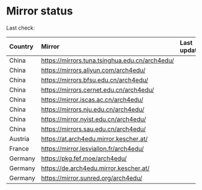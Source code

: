 <script src="./time.js"></script>
# Mirror status
Last check: <script type="text/javascript">localize(1721517526.257493);</script>

|Country|Mirror|Last update|
|:------|:-----|:----------|
|China|https://mirrors.tuna.tsinghua.edu.cn/arch4edu/|<script type="text/javascript">localize(1721500695);</script>|
|China|https://mirrors.aliyun.com/arch4edu/|<script type="text/javascript">localize(1721457794);</script>|
|China|https://mirrors.bfsu.edu.cn/arch4edu/|<script type="text/javascript">localize(1721457794);</script>|
|China|https://mirrors.cernet.edu.cn/arch4edu/|<script type="text/javascript">localize(1721500695);</script>|
|China|https://mirror.iscas.ac.cn/arch4edu/|<script type="text/javascript">localize(1721500695);</script>|
|China|https://mirrors.nju.edu.cn/arch4edu/|<script type="text/javascript">localize(1721414002);</script>|
|China|https://mirror.nyist.edu.cn/arch4edu/|<script type="text/javascript">localize(1721457794);</script>|
|China|https://mirrors.sau.edu.cn/arch4edu/|<script type="text/javascript">localize(1721500695);</script>|
|Austria|https://at.arch4edu.mirror.kescher.at/|<script type="text/javascript">localize(1721500695);</script>|
|France|https://mirror.lesviallon.fr/arch4edu/|<script type="text/javascript">localize(1721457794);</script>|
|Germany|https://pkg.fef.moe/arch4edu/|<script type="text/javascript">localize(1721500695);</script>|
|Germany|https://de.arch4edu.mirror.kescher.at/|<script type="text/javascript">localize(1721500695);</script>|
|Germany|https://mirror.sunred.org/arch4edu/|<script type="text/javascript">localize(1721500695);</script>|

<script src="./tablefilter/tablefilter.js"></script>
<script src="./table.js"></script>